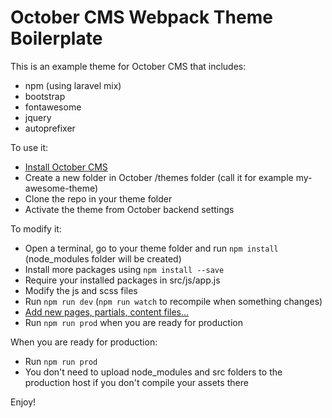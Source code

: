 October CMS Webpack Theme Boilerplate
==========

This is an example theme for October CMS that includes:

- npm (using laravel mix)
- bootstrap
- fontawesome
- jquery
- autoprefixer

To use it:

- [Install October CMS](https://octobercms.com/docs/setup/installation)
- Create a new folder in October /themes folder (call it for example my-awesome-theme)
- Clone the repo in your theme folder
- Activate the theme from October backend settings

To modify it:
- Open a terminal, go to your theme folder and run `npm install` (node_modules folder will be created)
- Install more packages using `npm install --save`
- Require your installed packages in src/js/app.js
- Modify the js and scss files
- Run `npm run dev` (`npm run watch` to recompile when something changes)
- [Add new pages, partials, content files...](https://octobercms.com/docs/cms/themes)
- Run `npm run prod` when you are ready for production

When you are ready for production:

- Run `npm run prod`
- You don't need to upload node_modules and src folders to the production host if you don't compile your assets there

Enjoy!